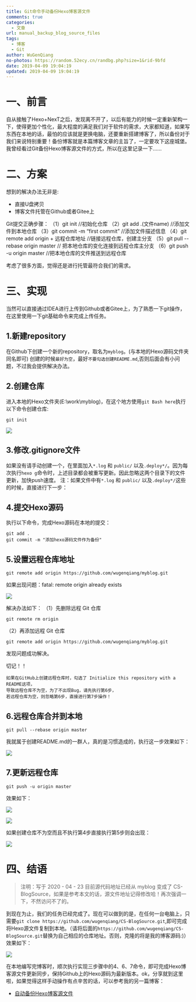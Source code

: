 ```yaml
---
title: Git命令手动备份Hexo博客源文件
comments: true
categories:
  - 文章
url: manual_backup_blog_source_files
tags:
  - 博客
  - Git
author: WuGenQiang
no-photos: https://random.52ecy.cn/randbg.php?size=1&rid-9bfd
date: 2019-04-09 19:04:19
updated: 2019-04-09 19:04:19
---
```


# 一、前言
自从接触了Hexo+NexT之后，发现离不开了，以后有能力的时候一定重新架构一下，使得更加个性化，最大程度的满足我们对于软件的需求，大家都知道，如果写东西在本地的话，最怕的应该就是更换电脑，还要重新搭建博客了，所以备份对于我们来说特别重要！备份博客就是本篇博客文章的主旨了，一定要攻下这座城堡。
我曾经看过Git备份Hexo博客源文件的方式，所以在这里记录一下……

<!--more-->
# 二、方案
想到的解决办法无非是:

* 直接U盘拷贝
* 博客文件托管在Github或者Gitee上

Git提交正确步骤：
（1）git init //初始化仓库
（2）git add .(文件name) //添加文件到本地仓库
（3）git commit -m “first commit” //添加文件描述信息
（4）git remote add origin + 远程仓库地址 //链接远程仓库，创建主分支
（5）git pull --rebase origin master // 把本地仓库的变化连接到远程仓库主分支
（6）git push -u origin master //把本地仓库的文件推送到远程仓库

考虑了很多方面，觉得还是进行托管最符合我们的需求。

# 三、实现
当然可以直接通过IDEA进行上传到Github或者Gitee上，为了熟悉一下git操作，在这里使用一下git基础命令来完成上传任务。

## 1.新建repository
在Github下创建一个新的repository，取名为`myblog`。(与本地的Hexo源码文件夹同名即可)
创建的时候`最好为空`，最好`不要勾选创建README.md`,否则后面会有小问题，不过我会提供解决办法。

## 2.创建仓库
进入本地的Hexo文件夹(E:\work\myblog)，在这个地方使用`git Bash here`执行以下命令创建仓库:
```
git init
```
![](https://wugenqiang.github.io/PictureBed/pictures/20190409192241.png)

## 3.修改.gitignore文件

如果没有请手动创建一个，在里面加入`*.log` 和 `public/` 以及`.deploy*/`。因为每次执行`hexo g`命令时，上述目录都会被重写更新。因此忽略这两个目录下的文件更新，加快push速度。
注：如果文件中有`*.log` 和 `public/` 以及`.deploy*/`这些的时候，直接进行下一步：

## 4.提交Hexo源码
执行以下命令，完成Hexo源码在本地的提交：
```
git add .
git commit -m "添加hexo源码文件作为备份"
```

## 5.设置远程仓库地址
```
git remote add origin https://github.com/wugenqiang/myblog.git
```
如果出现问题：fatal: remote origin already exists

![](https://wugenqiang.github.io/PictureBed/pictures/20190409194211.png)

解决办法如下：
（1）先删除远程 Git 仓库
```
git remote rm origin
```
（2）再添加远程 Git 仓库
```
git remote add origin https://github.com/wugenqiang/myblog.git
```

发现问题成功解决。

切记！！

    如果在GitHub上创建远程仓库时，勾选了 Initialize this repository with a README这项，
    导致远程仓库不为空，为了不出现Bug，请先执行第6步，
    若远程仓库为空，则忽略第6步，直接进行第7步操作！
## 6.远程仓库合并到本地
```
git pull --rebase origin master
```
我就属于创建README.md的一群人，真的是习惯造成的，执行这一步效果如下：

![](https://wugenqiang.github.io/PictureBed/pictures/20190409202006.png)

## 7.更新远程仓库
```
git push -u origin master
```
效果如下：

![](https://wugenqiang.github.io/PictureBed/pictures/20190409202215.png)

![](https://wugenqiang.github.io/PictureBed/pictures/20190409200850.png)

如果创建仓库不为空而且不执行第4步直接执行第5步则会出现：

![](https://wugenqiang.github.io/PictureBed/pictures/20190409202447.png)

# 四、结语
> 注明：写于 2020 - 04 - 23 目前源代码地址已经从 myblog 变成了 CS-BlogSource，如果是参考本文的话，源文件地址记得修改哈！再次强调一下，不然访问不了的。

到现在为止，我们的任务已经完成了。现在可以做到的是，在任何一台电脑上，只需要`git clone https://github.com/wugenqiang/CS-BlogSource.git`,即可完成将Hexo源文件复制到本地。（请将后面的`https://github.com/wugenqiang/CS-BlogSource.git`替换为自己相应的仓库地址。否则，克隆的将是我的博客源码:)）
效果如下：

![](https://wugenqiang.github.io/PictureBed/pictures/20190409205709.png)

在本地编写完博客时，顺次执行实现三步骤中的4、6、7命令，即可完成Hexo博客源文件更新同步，保持Github上的Hexo源码为最新版本。ok，分享就到这里啦，如果觉得这样手动操作有点辛苦的话，可以参考我的另一篇博客：

* [自动备份Hexo博客源文件](https://wugenqiang.gitee.io/articles/auto_backup_blog_source_files.html)